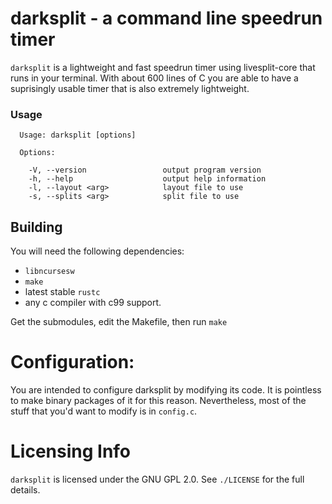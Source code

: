 # darksplit - a command line speedrun timer

`darksplit` is a lightweight and fast speedrun timer using livesplit-core
that runs in your terminal. With about 600 lines of C you are able to have a
suprisingly usable timer that is also extremely lightweight.

### Usage

```
  Usage: darksplit [options]

  Options:

    -V, --version                 output program version
    -h, --help                    output help information
    -l, --layout <arg>            layout file to use
    -s, --splits <arg>            split file to use
```

## Building

You will need the following dependencies:

* `libncursesw`
* `make`
* latest stable `rustc`
* any c compiler with c99 support.

Get the submodules, edit the Makefile, then run `make`

# Configuration:

You are intended to configure darksplit by modifying its code. It is pointless
to make binary packages of it for this reason. Nevertheless, most of the stuff 
that you'd want to modify is in `config.c`.

# Licensing Info

`darksplit` is licensed under the GNU GPL 2.0. See `./LICENSE` for the full
details.
